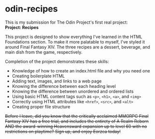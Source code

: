 # odin-recipes

This is my submission for The Odin Project's first real project:  
**Project: Recipes**  

This project is designed to show everything I've learned in the HTML Foundations section. To make it more palatable to myself, I've styled it around Final Fantasy XIV. The three recipes are a dessert, beverage, and main dish from the game, respectively.

Completion of the project demonstrates these skills:

- Knowledge of how to create an index.html file and why you need one
- Creating boilerplate HTML
- Adding text, images, and links to a web page
- Knowing the difference between each heading level
- Knowing the difference between unordered and ordered lists
- Using basic HTML content tags such as `<p>`, `<h1>`, `<a>`, and `<img>`
- Correctly using HTML attributes like `<href>`, `<src>`, and `<alt>`
- Creating proper file structure

~~Before I leave, did you know that the critically acclaimed MMORPG Final Fantasy XIV has a free trial, and includes the entirety of A Realm Reborn AND the award-winning Heavensward expansion up to level 60 with no restrictions on playtime? Sign up, and enjoy Eorzea today!~~
